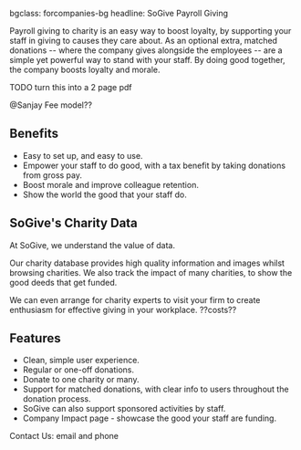 bgclass: forcompanies-bg
headline: SoGive Payroll Giving


Payroll giving to charity is an easy way to boost loyalty, by supporting your staff 
in giving to causes they care about. 
As an optional extra, matched donations -- where the company gives alongside the employees
 -- are a simple yet powerful way to stand with your staff. By doing good together,
 the company boosts loyalty and morale.

TODO turn this into a 2 page pdf

@Sanjay Fee model??

## Benefits

 - Easy to set up, and easy to use.
 - Empower your staff to do good, with a tax benefit by taking donations from gross pay.
 - Boost morale and improve colleague retention.
 - Show the world the good that your staff do.

## SoGive's Charity Data

At SoGive, we understand the value of data. 

Our charity database provides high quality information and images whilst browsing charities. 
We also track the impact of many charities, to show the good deeds that get funded.

We can even arrange for charity experts to visit your firm 
to create enthusiasm for effective giving in your workplace.
??costs??

## Features

 - Clean, simple user experience.
 - Regular or one-off donations.
 - Donate to one charity or many.
 - Support for matched donations, with clear info to users throughout the donation process.
 - SoGive can also support sponsored activities by staff.
 - Company Impact page - showcase the good your staff are funding.

 Contact Us: email and phone
 